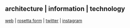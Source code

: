 ## architecture | information | technology

[web](https://www.mathiasbernhard.ch) | [rosetta form](https://worbit.github.io/rosettaform/) | [twitter](https://twitter.com/W0RB1T) | [instagram](https://www.instagram.com/w0rb1t/)

